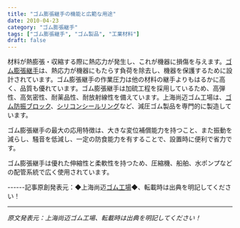 ```yaml
---
title: "ゴム膨張継手の機能と広範な用途"
date: 2010-04-23
category: "ゴム膨張継手"
tags: ["ゴム膨張継手", "ゴム製品", "工業材料"]
draft: false
---
```


材料が熱膨張・収縮する際に熱応力が発生し、これが機器に損傷を与えます。[ゴム膨張継手](http://www.smpolymer.com/xiangjiaopengzhangjie/)は、熱応力が機器にもたらす負荷を除去し、機器を保護するために設計されています。ゴム膨張継手の作業圧力は他の材料の継手よりもはるかに高く、品質も優れています。ゴム膨張継手は加硫工程を採用しているため、高弾性、高気密性、耐薬品性、耐放射線性を備えています。上海尚迈ゴム工場は、[ゴム防振ブロック](http://www.smpolymer.com/)、[シリコンシールリング](http://www.smpolymer.com/)など、減圧ゴム製品を専門的に製造しています。

ゴム膨張継手の最大の応用特徴は、大きな変位補償能力を持つこと、また振動を減らし、騒音を低減し、一定の防食能力を有することで、設置時に便利で省力です。

ゴム膨張継手は優れた伸縮性と柔軟性を持つため、圧縮機、船舶、水ポンプなどの配管系統で広く使用されています。

------記事原創発表元：◆上海尚迈[ゴム工場](http://www.smpolymer.com/)◆、転載時は出典を明記してください！

---

*原文発表元：上海尚迈ゴム工場、転載時は出典を明記してください！*